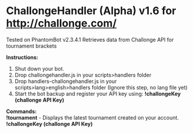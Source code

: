 # ChallongeHandler (Alpha) v1.6 for http://challonge.com/
Tested on PhantomBot v2.3.4.1
Retrieves data from Challonge API for tournament brackets

**Instructions:**  
1. Shut down your bot.  
2. Drop challongehandler.js in your scripts>handlers folder   
3. Drop handlers-challongehandler.js in your scripts>lang>english>handlers folder (Ignore this step, no lang file yet)  
4. Start the bot backup and register your API key using: **!challongeKey (challonge API Key)**  

**Commands:**  
**!tournament** - Displays the latest tournament created on your account.  
**!challongeKey (challonge API Key)**  
